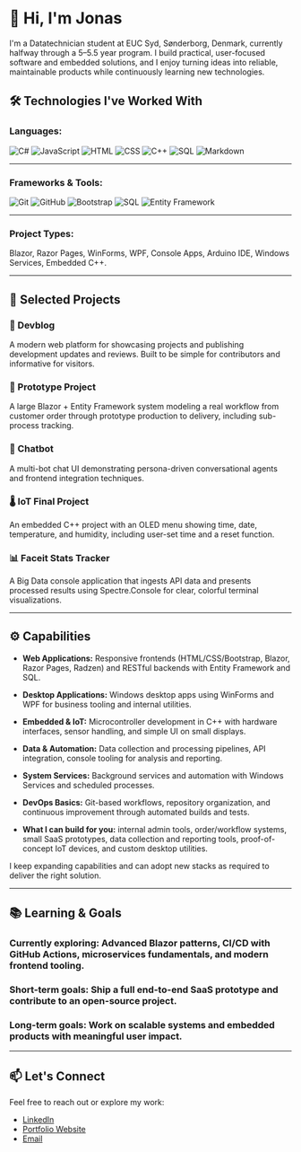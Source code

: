# 👋 Hi, I'm Jonas

I'm a Datatechnician student at EUC Syd, Sønderborg, Denmark, currently halfway through a 5–5.5 year program. I build practical, user-focused software and embedded solutions, and I enjoy turning ideas into reliable, maintainable products while continuously learning new technologies.

## 🛠️ Technologies I've Worked With
### **Languages:**

![C#](https://img.shields.io/badge/C%23-239120?logo=csharp&logoColor=purple&style=plastic)
![JavaScript](https://img.shields.io/badge/JavaScript-F7DF1E?logo=javascript&logoColor=yellow&style=plastic)
![HTML](https://img.shields.io/badge/HTML5-E34F26?logo=html5&logoColor=orange&style=plastic)
![CSS](https://img.shields.io/badge/CSS-1572B6?logo=css&logoColor=lightblue&style=plastic)
![C++](https://img.shields.io/badge/C++-00599C?logo=cplusplus&logoColor=blue&style=plastic)
![SQL](https://img.shields.io/badge/SQL-00000C?logo=sqlite&logoColor=orange&style=plastic)
![Markdown](https://img.shields.io/badge/Markdown-00599C?logo=markdown&logoColor=black&style=plastic)

---
### **Frameworks & Tools:**

![Git](https://img.shields.io/badge/Git-F05032?logo=git&logoColor=orange&style=plastic)
![GitHub](https://img.shields.io/badge/GitHub-181717?logo=github&logoColor=white&style=plastic)
![Bootstrap](https://img.shields.io/badge/Bootstrap-7952B3?logo=bootstrap&logoColor=purple&style=plastic)
![SQL](https://img.shields.io/badge/SQL-4479A1?logo=mysql&logoColor=orange&style=plastic)
![Entity Framework](https://img.shields.io/badge/Entity%20Framework-68217A?logo=dotnet&logoColor=blue&style=plastic)

---
### **Project Types:**

Blazor, Razor Pages, WinForms, WPF, Console Apps, Arduino IDE, Windows Services, Embedded C++.

---

## 🚀 Selected Projects

### 📘 Devblog
A modern web platform for showcasing projects and publishing development updates and reviews. Built to be simple for contributors and informative for visitors.

### 🧪 Prototype Project
A large Blazor + Entity Framework system modeling a real workflow from customer order through prototype production to delivery, including sub-process tracking.

### 🤖 Chatbot
A multi-bot chat UI demonstrating persona-driven conversational agents and frontend integration techniques.

### 🌡️ IoT Final Project
An embedded C++ project with an OLED menu showing time, date, temperature, and humidity, including user-set time and a reset function.

### 📊 Faceit Stats Tracker
A Big Data console application that ingests API data and presents processed results using Spectre.Console for clear, colorful terminal visualizations.

---

## ⚙️ Capabilities

- **Web Applications:** Responsive frontends (HTML/CSS/Bootstrap, Blazor, Razor Pages, Radzen) and RESTful backends with Entity Framework and SQL.

- **Desktop Applications:** Windows desktop apps using WinForms and WPF for business tooling and internal utilities.

- **Embedded & IoT:** Microcontroller development in C++ with hardware interfaces, sensor handling, and simple UI on small displays.

- **Data & Automation:** Data collection and processing pipelines, API integration, console tooling for analysis and reporting.

- **System Services:** Background services and automation with Windows Services and scheduled processes.

- **DevOps Basics:** Git-based workflows, repository organization, and continuous improvement through automated builds and tests.

- **What I can build for you:** internal admin tools, order/workflow systems, small SaaS prototypes, data collection and reporting tools, proof-of-concept IoT devices, and custom desktop utilities.

I keep expanding capabilities and can adopt new stacks as required to deliver the right solution.

---

## 📚 Learning & Goals

### **Currently exploring:** Advanced Blazor patterns, CI/CD with GitHub Actions, microservices fundamentals, and modern frontend tooling.

### **Short-term goals:** Ship a full end-to-end SaaS prototype and contribute to an open-source project.

### **Long-term goals:** Work on scalable systems and embedded products with meaningful user impact.

---

## 📫 Let's Connect
Feel free to reach out or explore my work:
- [LinkedIn](#)
- [Portfolio Website](#)
- [Email](mailto:jonasfpetersen1@gmail.com)
